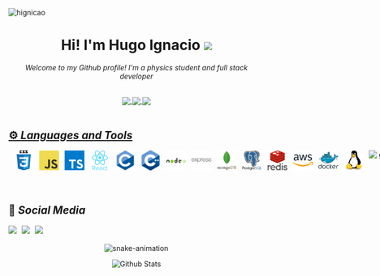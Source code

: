 <p align="left"> <img src="https://komarev.com/ghpvc/?username=hignicao&label=Profile%20views&color=0e75b6&style=flat" alt="hignicao" /> </p>
<h1 align="center"><b>Hi! I'm Hugo Ignacio </b><img src="https://media.giphy.com/media/hvRJCLFzcasrR4ia7z/giphy.gif" width="25"></h1>
<p align="center"><em>Welcome to my Github profile! I'm a physics student and full stack developer </em></p>

<br>

<div align="center">
 <a href="https://github.com/hignicao">
 <img height="140em" align="center" src="https://github-readme-stats-eight-theta.vercel.app/api?username=hignicao&show_icons=true&theme=dark&include_all_commits=true&count_private=true&hide_border=true"/>
 <img height="140em" align="center" src="https://github-readme-stats-eight-theta.vercel.app/api/top-langs/?username=hignicao&layout=compact&langs_count=8&theme=dark&hide_border=true"/>
 <img height="140em" align="center" src="https://github-readme-streak-stats.herokuapp.com/?user=hignicao&theme=dark&hide_border=true"/>
</div>

<br>

## ⚙️ _Languages and Tools_

<div style="display: flex;gap: 10px;" align="center">
    <img src="https://raw.githubusercontent.com/devicons/devicon/master/icons/html5/html5-original-wordmark.svg" alt="html5" width="40" height="40"/> </a>
    <img src="https://raw.githubusercontent.com/devicons/devicon/master/icons/css3/css3-original-wordmark.svg" alt="css3" width="40" height="40"/> </a>
    <img src="https://raw.githubusercontent.com/devicons/devicon/master/icons/javascript/javascript-original.svg" alt="javascript" width="40" height="40"/> </a>
    <img src="https://raw.githubusercontent.com/devicons/devicon/master/icons/typescript/typescript-original.svg" alt="typescript" width="40" height="40"/> </a>
    <img src="https://raw.githubusercontent.com/devicons/devicon/master/icons/react/react-original-wordmark.svg" alt="react" width="40" height="40"/> </a>
    <img src="https://raw.githubusercontent.com/devicons/devicon/master/icons/c/c-original.svg" alt="c" width="40" height="40"/> </a>
    <img src="https://raw.githubusercontent.com/devicons/devicon/master/icons/cplusplus/cplusplus-original.svg" alt="cplusplus" width="40" height="40"/> </a>
    <img src="https://raw.githubusercontent.com/devicons/devicon/master/icons/nodejs/nodejs-original-wordmark.svg" alt="nodejs" width="40" height="40"/> </a>
    <img src="https://raw.githubusercontent.com/devicons/devicon/master/icons/express/express-original-wordmark.svg" alt="express" width="40" height="40"/> </a>
    <img src="https://raw.githubusercontent.com/devicons/devicon/master/icons/mongodb/mongodb-original-wordmark.svg" alt="mongodb" width="40" height="40"/> </a>
    <img src="https://raw.githubusercontent.com/devicons/devicon/master/icons/postgresql/postgresql-original-wordmark.svg" alt="postgresql" width="40" height="40"/> </a>
    <img src="https://raw.githubusercontent.com/devicons/devicon/master/icons/redis/redis-original-wordmark.svg" alt="redis" width="40" height="40"/> </a>
    <img src="https://raw.githubusercontent.com/devicons/devicon/master/icons/amazonwebservices/amazonwebservices-original-wordmark.svg" alt="aws" width="40" height="40"/> </a>
    <img src="https://raw.githubusercontent.com/devicons/devicon/master/icons/docker/docker-original-wordmark.svg" alt="docker" width="40" height="40"/> </a>
    <img src="https://raw.githubusercontent.com/devicons/devicon/master/icons/linux/linux-original.svg" alt="linux" width="40" height="40"/> </a>
    <img src="https://www.vectorlogo.zone/logos/git-scm/git-scm-icon.svg" alt="git" width="40" height="40"/> </a>
</div>

<br>
<br>

## 💬 _Social Media_

<div style="display: flex; gap: 10px;" align="center">
  <a href="https://instagram.com/hg.ignacio" target="_blank"><img src="https://img.shields.io/badge/-Instagram-%23E4405F?style=for-the-badge&logo=instagram&logoColor=white" target="_blank"></a>
  <a href = "mailto:hugoignacio@id.uff.br"><img src="https://img.shields.io/badge/-Gmail-%23333?style=for-the-badge&logo=gmail&logoColor=white" target="_blank"></a>
  <a href="https://www.linkedin.com/in/hugoignacio/" target="_blank"><img src="https://img.shields.io/badge/-LinkedIn-%230077B5?style=for-the-badge&logo=linkedin&logoColor=white" target="_blank"></a>
</div>

<br>

<div align="center">
  <img src="https://github.com/hignicao/hignicao/blob/output/github-contribution-grid-snake.svg" alt="snake-animation"/>
</div>

<p align="center">
        <img src="https://raw.githubusercontent.com/mayhemantt/mayhemantt/Update/svg/Bottom.svg" alt="Github Stats" />
</p>
